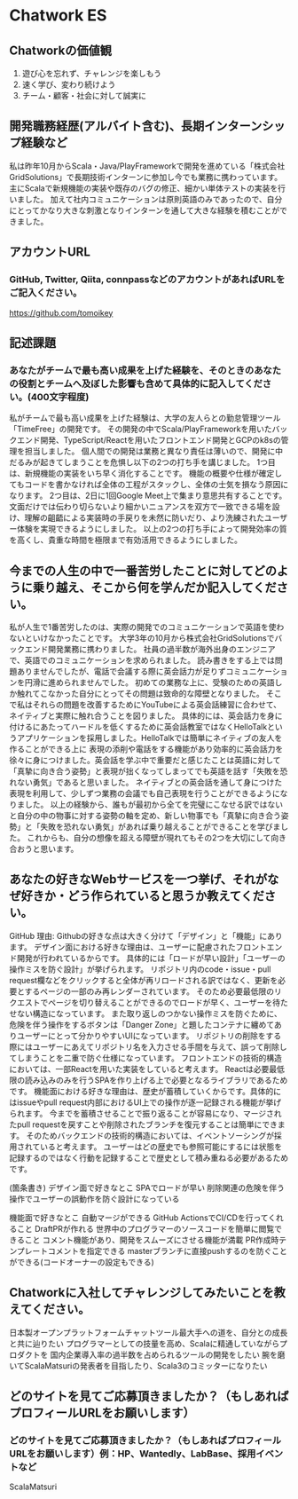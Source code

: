 # Chatwork ES
## Chatworkの価値観
1. 遊び心を忘れず、チャレンジを楽しもう
2. 速く学び、変わり続けよう
3. チーム・顧客・社会に対して誠実に

## 開発職務経歴(アルバイト含む)、長期インターンシップ経験など
私は昨年10月からScala・Java/PlayFrameworkで開発を進めている「株式会社GridSolutions」で長期技術インターンに参加し今でも業務に携わっています。
主にScalaで新規機能の実装や既存のバグの修正、細かい単体テストの実装を行いました。
加えて社内コミュニケーションは原則英語のみであったので、自分にとってかなり大きな刺激となりインターンを通して大きな経験を積むことができました。

## アカウントURL
### GitHub, Twitter, Qiita, connpassなどのアカウントがあればURLをご記入ください。
https://github.com/tomoikey

## 記述課題
### あなたがチームで最も高い成果を上げた経験を、そのときのあなたの役割とチームへ及ぼした影響も含めて具体的に記入してください。(400文字程度)
私がチームで最も高い成果を上げた経験は、大学の友人らとの勤怠管理ツール「TimeFree」の開発です。
その開発の中でScala/PlayFrameworkを用いたバックエンド開発、TypeScript/Reactを用いたフロントエンド開発とGCPのk8sの管理を担当しました。
個人間での開発は業務と異なり責任は薄いので、開発に中だるみが起きてしまうことを危惧し以下の2つの打ち手を講じました。
1つ目は、新規機能の実装をいち早く消化することです。
機能の概要や仕様が確定してもコードを書かなければ全体の工程がスタックし、全体の士気を損なう原因になります。
2つ目は、2日に1回Google Meet上で集まり意思共有することです。
文面だけでは伝わり切らないより細かいニュアンスを双方で一致できる場を設け、理解の齟齬による実装時の手戻りを未然に防いだり、より洗練されたユーザー体験を実現できるようにしました。
以上の2つの打ち手によって開発効率の質を高くし、貴重な時間を極限まで有効活用できるようにしました。

## 今までの人生の中で一番苦労したことに対してどのように乗り越え、そこから何を学んだか記入してください。
私が人生で1番苦労したのは、実際の開発でのコミュニケーションで英語を使わないといけなかったことです。
大学3年の10月から株式会社GridSolutionsでバックエンド開発業務に携わりました。
社員の過半数が海外出身のエンジニアで、英語でのコミュニケーションを求められました。
読み書きをする上では問題ありませんでしたが、電話で会議する際に英会話力が足りずコミュニケーションを円滑に進められませんでした。
初めての業務な上に、受験のための英語しか触れてこなかった自分にとってその問題は致命的な障壁となりました。
そこで私はそれらの問題を改善するためにYouTubeによる英会話練習に合わせて、ネイティブと実際に触れ合うことを図りました。
具体的には、英会話力を身に付けるにあたってハードルを低くするために英会話教室ではなくHelloTalkというアプリケーションを採用しました。HelloTalkでは簡単にネイティブの友人を作ることができる上に
表現の添削や電話をする機能があり効率的に英会話力を徐々に身につけました。英会話を学ぶ中で重要だと感じたことは英語に対して「真摯に向き合う姿勢」と表現が拙くなってしまってでも英語を話す「失敗を恐れない勇気」であると思いました。
ネイティブとの英会話を通して身につけた表現を利用して、少しずつ業務の会議でも自己表現を行うことができるようになりました。
以上の経験から、誰もが最初から全てを完璧にこなせる訳ではないと自分の中の物事に対する姿勢の軸を定め、新しい物事でも「真摯に向き合う姿勢」と「失敗を恐れない勇気」があれば乗り越えることができることを学びました。
これからも、自分の想像を超える障壁が現れてもその2つを大切にして向き合おうと思います。

## あなたの好きなWebサービスを一つ挙げ、それがなぜ好きか・どう作られていると思うか教えてください。
GitHub
理由:
Githubの好きな点は大きく分けて「デザイン」と「機能」にあります。
デザイン面における好きな理由は、ユーザーに配慮されたフロントエンド開発が行われているからです。
具体的には「ロードが早い設計」「ユーザーの操作ミスを防ぐ設計」が挙げられます。
リポジトリ内のcode・issue・pull request欄などをクリックすると全体が再リロードされる訳ではなく、更新を必要とするページの一部のみ再レンダーされています。
そのため必要最低限のリクエストでページを切り替えることができるのでロードが早く、ユーザーを待たせない構造になっています。
また取り返しのつかない操作ミスを防ぐために、危険を伴う操作をするボタンは「Danger Zone」と題したコンテナに纏めてありユーザーにとって分かりやすいUIになっています。
リポジトリの削除をする際にはユーザーにあえてリポジトリ名を入力させる手間を与えて、誤って削除してしまうことを二重で防ぐ仕様になっています。
フロントエンドの技術的構造においては、一部Reactを用いた実装をしていると考えます。
Reactは必要最低限の読み込みのみを行うSPAを作り上げる上で必要となるライブラリであるためです。
機能面における好きな理由は、歴史が蓄積していくからです。具体的にはissueやpull request内部におけるUI上での操作が逐一記録される機能が挙げられます。
今までを蓄積させることで振り返ることが容易になり、マージされたpull requestを戻すことや削除されたブランチを復元することは簡単にできます。
そのためバックエンドの技術的構造においては、イベントソーシングが採用されていると考えます。
ユーザーはどの歴史でも参照可能にするには状態を記録するのではなく行動を記録することで歴史として積み重ねる必要があるためです。

(箇条書き)
デザイン面で好きなとこ
SPAでロードが早い
削除関連の危険を伴う操作でユーザーの誤動作を防ぐ設計になっている

機能面で好きなとこ
自動マージができる
GitHub ActionsでCI/CDを行ってくれること
DraftPRが作れる
世界中のプログラマーのソースコードを簡単に閲覧できること
コメント機能があり、開発をスムーズにさせる機能が満載
PR作成時テンプレートコメントを指定できる
masterブランチに直接pushするのを防ぐことができる(コードオーナーの設定もできる)


## Chatworkに入社してチャレンジしてみたいことを教えてください。
日本製オープンプラットフォームチャットツール最大手への道を、自分との成長と共に辿りたい
プログラマーとしての技量を高め、Scalaに精通していながらプロダクトを
国内企業導入率の過半数を占められるツールの開発をしたい
腕を磨いてScalaMatsuriの発表者を目指したり、Scala3のコミッターになりたい

## どのサイトを見てご応募頂きましたか？（もしあればプロフィールURLをお願いします）
### どのサイトを見てご応募頂きましたか？（もしあればプロフィールURLをお願いします）例：HP、Wantedly、LabBase、採用イベントなど
ScalaMatsuri